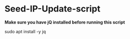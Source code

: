 # Seed-IP-Update-script

**Make sure you have jQ installed before running this script**

sudo apt install -y jq

